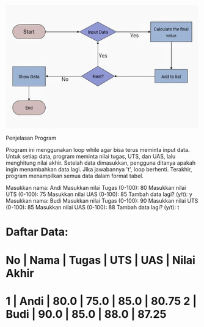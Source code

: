 ![](<Final Value Program_20241113_184044_669_13.jpg>)

Penjelasan Program

Program ini menggunakan loop while agar bisa terus meminta input data.
Untuk setiap data, program meminta nilai tugas, UTS, dan UAS, lalu menghitung nilai akhir.
Setelah data dimasukkan, pengguna ditanya apakah ingin menambahkan data lagi. Jika jawabannya 't', loop berhenti.
Terakhir, program menampilkan semua data dalam format tabel.

Masukkan nama: Andi
Masukkan nilai Tugas (0-100): 80
Masukkan nilai UTS (0-100): 75
Masukkan nilai UAS (0-100): 85
Tambah data lagi? (y/t): y
Masukkan nama: Budi
Masukkan nilai Tugas (0-100): 90
Masukkan nilai UTS (0-100): 85
Masukkan nilai UAS (0-100): 88
Tambah data lagi? (y/t): t

Daftar Data:
==========================================
No | Nama        | Tugas | UTS | UAS | Nilai Akhir
==========================================
 1 | Andi        |  80.0 | 75.0 | 85.0 |      80.75
 2 | Budi        |  90.0 | 85.0 | 88.0 |      87.25
==========================================
